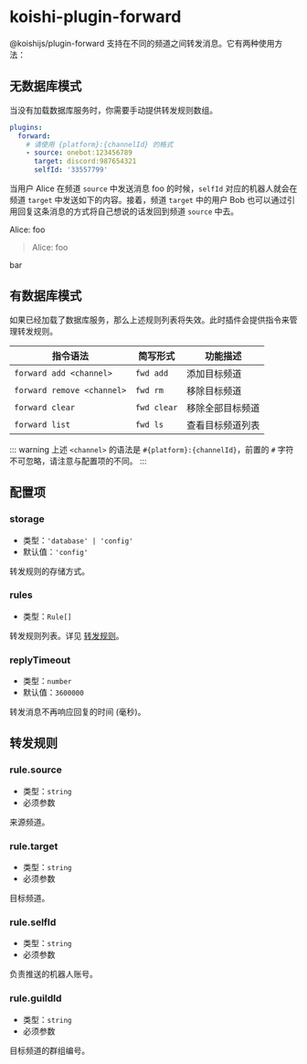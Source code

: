# koishi-plugin-forward

@koishijs/plugin-forward 支持在不同的频道之间转发消息。它有两种使用方法：

## 无数据库模式

当没有加载数据库服务时，你需要手动提供转发规则数组。

```yaml title=koishi.yml
plugins:
  forward:
    # 请使用 {platform}:{channelId} 的格式
    - source: onebot:123456789
      target: discord:987654321
      selfId: '33557799'
```

当用户 Alice 在频道 `source` 中发送消息 foo 的时候，`selfId` 对应的机器人就会在频道 `target` 中发送如下的内容。接着，频道 `target` 中的用户 Bob 也可以通过引用回复这条消息的方式将自己想说的话发回到频道 `source` 中去。

<chat-panel>
<chat-message nickname="Koishi">
<p>Alice: foo</p>
</chat-message>
<chat-message nickname="Bob">
<blockquote><p>Alice: foo</p></blockquote>
<p>bar</p>
</chat-message>
</chat-panel>

## 有数据库模式

如果已经加载了数据库服务，那么上述规则列表将失效。此时插件会提供指令来管理转发规则。

| 指令语法                             | 简写形式        | 功能描述     |
| -------------------------------- | ----------- | -------- |
| `forward add <channel>`    | `fwd add`   | 添加目标频道   |
| `forward remove <channel>` | `fwd rm`    | 移除目标频道   |
| `forward clear`                  | `fwd clear` | 移除全部目标频道 |
| `forward list`                   | `fwd ls`    | 查看目标频道列表 |

::: warning
上述 `<channel>` 的语法是 `#{platform}:{channelId}`，前置的 `#` 字符不可忽略，请注意与配置项的不同。
:::

## 配置项

### storage

- 类型：`'database' | 'config'`
- 默认值：`'config'`

转发规则的存储方式。

### rules

- 类型：`Rule[]`

转发规则列表。详见 [转发规则](#转发规则)。

### replyTimeout

- 类型：`number`
- 默认值：`3600000`

转发消息不再响应回复的时间 (毫秒)。

## 转发规则

### rule.source

- 类型：`string`
- 必须参数

来源频道。

### rule.target

- 类型：`string`
- 必须参数

目标频道。

### rule.selfId

- 类型：`string`
- 必须参数

负责推送的机器人账号。

### rule.guildId

- 类型：`string`
- 必须参数

目标频道的群组编号。
